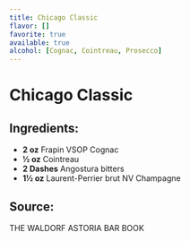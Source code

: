 ```yaml
---
title: Chicago Classic
flavor: []
favorite: true
available: true
alcohol: [Cognac, Cointreau, Prosecco]
---
```

# Chicago Classic

## Ingredients:
- **2 oz** Frapin VSOP Cognac
- **½ oz** Cointreau
- **2 Dashes** Angostura bitters
- **1½ oz** Laurent-Perrier brut NV Champagne

## Source:
THE WALDORF ASTORIA BAR BOOK




